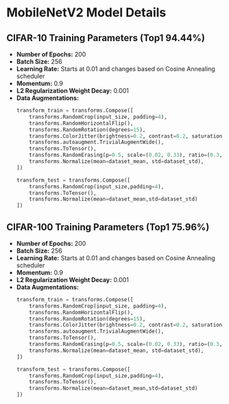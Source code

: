 # MobileNetV2 Model Details

## CIFAR-10 Training Parameters (Top1 94.44%)

- **Number of Epochs:** 200
- **Batch Size:** 256
- **Learning Rate:** Starts at 0.01 and changes based on Cosine Annealing scheduler
- **Momentum:** 0.9
- **L2 Regularization Weight Decay:** 0.001
- **Data Augmentations:**
    ```python
    transform_train = transforms.Compose([
        transforms.RandomCrop(input_size, padding=4),
        transforms.RandomHorizontalFlip(),
        transforms.RandomRotation(degrees=15),
        transforms.ColorJitter(brightness=0.2, contrast=0.2, saturation=0.2, hue=0.1),
        transforms.autoaugment.TrivialAugmentWide(),
        transforms.ToTensor(),
        transforms.RandomErasing(p=0.5, scale=(0.02, 0.33), ratio=(0.3, 3.3), value=0, inplace=False),
        transforms.Normalize(mean=dataset_mean, std=dataset_std),
    ])
    ```
    ```python
    transform_test = transforms.Compose([
        transforms.RandomCrop(input_size,padding=4),
        transforms.ToTensor(),
        transforms.Normalize(mean=dataset_mean,std=dataset_std)
    ])
    ```

## CIFAR-100 Training Parameters (Top1 75.96%)

- **Number of Epochs:** 200
- **Batch Size:** 256
- **Learning Rate:** Starts at 0.01 and changes based on Cosine Annealing scheduler
- **Momentum:** 0.9
- **L2 Regularization Weight Decay:** 0.001
- **Data Augmentations:**
    ```python
    transform_train = transforms.Compose([
        transforms.RandomCrop(input_size, padding=4),
        transforms.RandomHorizontalFlip(),
        transforms.RandomRotation(degrees=15),
        transforms.ColorJitter(brightness=0.2, contrast=0.2, saturation=0.2, hue=0.1),
        transforms.autoaugment.TrivialAugmentWide(),
        transforms.ToTensor(),
        transforms.RandomErasing(p=0.5, scale=(0.02, 0.33), ratio=(0.3, 3.3), value=0, inplace=False),
        transforms.Normalize(mean=dataset_mean, std=dataset_std),
    ])
    ```
    ```python
    transform_test = transforms.Compose([
        transforms.RandomCrop(input_size,padding=4),
        transforms.ToTensor(),
        transforms.Normalize(mean=dataset_mean,std=dataset_std)
    ])
    ```
    